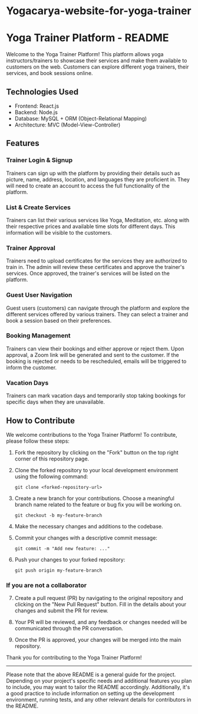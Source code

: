 # Yogacarya-website-for-yoga-trainer
# Yoga Trainer Platform - README

Welcome to the Yoga Trainer Platform! This platform allows yoga instructors/trainers to showcase their services and make them available to customers on the web. Customers can explore different yoga trainers, their services, and book sessions online.

## Technologies Used
- Frontend: React.js
- Backend: Node.js
- Database: MySQL + ORM (Object-Relational Mapping)
- Architecture: MVC (Model-View-Controller)

## Features

### Trainer Login & Signup
Trainers can sign up with the platform by providing their details such as picture, name, address, location, and languages they are proficient in. They will need to create an account to access the full functionality of the platform.

### List & Create Services
Trainers can list their various services like Yoga, Meditation, etc. along with their respective prices and available time slots for different days. This information will be visible to the customers.

### Trainer Approval
Trainers need to upload certificates for the services they are authorized to train in. The admin will review these certificates and approve the trainer's services. Once approved, the trainer's services will be listed on the platform.

### Guest User Navigation
Guest users (customers) can navigate through the platform and explore the different services offered by various trainers. They can select a trainer and book a session based on their preferences.

### Booking Management
Trainers can view their bookings and either approve or reject them. Upon approval, a Zoom link will be generated and sent to the customer. If the booking is rejected or needs to be rescheduled, emails will be triggered to inform the customer.

### Vacation Days
Trainers can mark vacation days and temporarily stop taking bookings for specific days when they are unavailable.

## How to Contribute


We welcome contributions to the Yoga Trainer Platform! To contribute, please follow these steps:

1. Fork the repository by clicking on the "Fork" button on the top right corner of this repository page.

2. Clone the forked repository to your local development environment using the following command:
   ```
   git clone <forked-repository-url>
   ```

3. Create a new branch for your contributions. Choose a meaningful branch name related to the feature or bug fix you will be working on.
   ```
   git checkout -b my-feature-branch
   ```

4. Make the necessary changes and additions to the codebase.

5. Commit your changes with a descriptive commit message:
   ```
   git commit -m "Add new feature: ..."
   ```

6. Push your changes to your forked repository:
   ```
   git push origin my-feature-branch
   ```

### If you are not a collaborator
7. Create a pull request (PR) by navigating to the original repository and clicking on the "New Pull Request" button. Fill in the details about your changes and submit the PR for review.

8. Your PR will be reviewed, and any feedback or changes needed will be communicated through the PR conversation.

9. Once the PR is approved, your changes will be merged into the main repository.

Thank you for contributing to the Yoga Trainer Platform!

---
Please note that the above README is a general guide for the project. Depending on your project's specific needs and additional features you plan to include, you may want to tailor the README accordingly. Additionally, it's a good practice to include information on setting up the development environment, running tests, and any other relevant details for contributors in the README.